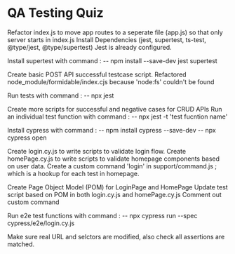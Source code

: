 # QA Testing Quiz

Refactor index.js to move app routes to a seperate file (app.js) so that only server starts in index.js
Install Dependencies (jest, supertest, ts-test, @type/jest, @type/supertest)
Jest is already configured. 

Install supertest with command : 
-- npm install --save-dev jest supertest

Create basic POST API successful testcase script.
Refactored node_module/formidable/index.cjs because 'node:fs' couldn't be found 

Run tests with command : 
-- npx jest

Create more scripts for successful and negative cases for CRUD APIs
Run an individual test function with command : 
-- npx jest -t 'test fucntion name'

Install cypress with command : 
-- npm install cypress --save-dev
-- npx cypress open

Create login.cy.js to write scripts to validate login flow. 
Create homePage.cy.js to write scripts to validate homepage components based on user data.
Create a custom command 'login' in support/command.js ; which is a hookup for each test in homepage.

Create Page Object Model (POM) for LoginPage and HomePage
Update test script based on POM in both login.cy.js and homePage.cy.js
Comment out custom command

Run e2e test functions with command :
-- npx cypress run --spec cypress/e2e/login.cy.js

Make sure real URL and selctors are modified, also check all assertions are matched. 